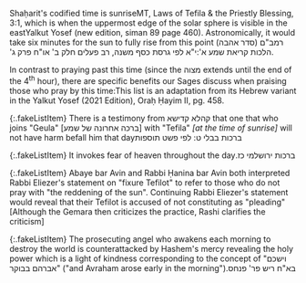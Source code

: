 Shaḥarit's codified time is sunrise<span class="footnote">MT, Laws of Tefila & the Priestly Blessing, 3:1</span>, which is when the uppermost edge of the solar sphere is visible in the east<span class="footnote">Yalkut Yosef (new edition, siman 89 page 460)</span>. Astronomically, it would take six minutes for the sun to fully rise from this point <span class="footnote"><span style="unicode-bidi: plaintext;">רמב"ם (סדר אהבה) הלכות קריאת שמע א':י"א לפי גרסת כסף משנה, רב פעלים חלק ב' או"ח פרק ג'</span></span>.

In contrast to praying past this time (since the מצוה extends until the end of the 4<sup>th</sup> hour), there are specific benefits our Sages discuss when praising those who pray by this time:<span class="footnote">This list is an adaptation from its Hebrew variant in the Yalkut Yosef (2021 Edition), Oraḥ Ḥayim II, pg. 458.</span>

{:.fakeListItem}
There is a testimony from קהלא קדישא that one that who joins "Geula" [ברכה אחרונה של שמע] with "Tefila" _[at the time of sunrise]_ will not have harm befall him that day<span class="footnote">ברכות בבלי ט: לפי פשט תוספות</span>

{:.fakeListItem}
It invokes fear of heaven throughout the day<span class="footnote"><span style="unicode-bidi: plaintext;">ברכות ירושלמי כז.</span></span>

{:.fakeListItem}
Abaye bar Avin and Rabbi Ḥanina bar Avin both interpreted Rabbi Eliezer's statement on "fixure Tefilot" to refer to those who do not pray with "the reddening of the sun". Continuing Rabbi Eliezer's statement would reveal that their Tefilot is accused of not constituting as "pleading"<br>
[Although the Gemara then criticizes the practice, Rashi clarifies the criticism]

{:.fakeListItem}
The prosecuting angel who awakens each morning to destroy the world is counterattacked by Hashem's mercy revealing the holy power which is a light of kindness corresponding to the concept of "וישכם אברהם בבוקר" ("and Avraham arose early in the morning").<span class="footnote">בא"ח ריש פר' פנחס</span>